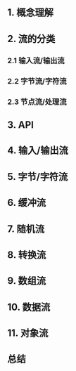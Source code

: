 ## 1. 概念理解



## 2. 流的分类

### 2.1 输入流/输出流



### 2.2 字节流/字符流



### 2.3 节点流/处理流



## 3. API



## 4. 输入/输出流



## 5. 字节/字符流



## 6. 缓冲流



## 7. 随机流



## 8. 转换流



## 9. 数组流



## 10. 数据流



## 11. 对象流



## 总结



